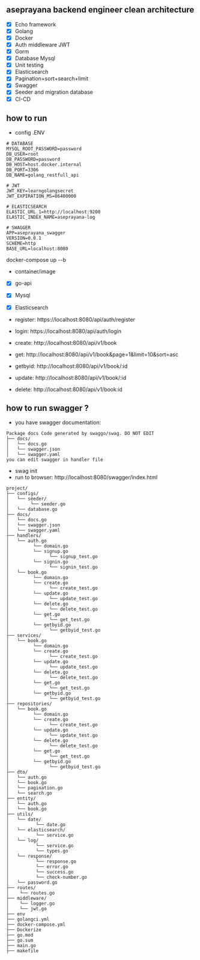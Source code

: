 ## aseprayana backend engineer clean architecture
  - [x] Echo framework
  - [x] Golang
  - [x] Docker
  - [x] Auth middleware JWT
  - [x] Gorm
  - [x] Database Mysql
  - [x] Unit testing
  - [x] Elasticsearch
  - [x] Pagination+sort+search+limit
  - [x] Swagger
  - [x] Seeder and migration database
  - [x] CI-CD

## how to run
- config .ENV
```
# DATABASE
MYSQL_ROOT_PASSWORD=password
DB_USER=root
DB_PASSWORD=password
DB_HOST=host.docker.internal
DB_PORT=3306
DB_NAME=golang_restfull_api

# JWT
JWT_KEY=learngolangsecret
JWT_EXPIRATION_MS=86400000

# ELASTICSEARCH
ELASTIC_URL_1=http://localhost:9200
ELASTIC_INDEX_NAME=aseprayana-log

# SWAGGER
APP=aseprayana_swagger
VERSION=0.0.1
SCHEME=http
BASE_URL=localhost:8080
```
docker-compose up --b
- container/image
- [x] go-api
- [x] Mysql
- [x] Elasticsearch


- register: https://localhost:8080/api/auth/register
- login: https://localhost:8080/api/auth/login

- create: http://localhost:8080/api/v1/book
- get: http://localhost:8080/api/v1/book&page=1&limit=10&sort=asc
- getbyid: http://localhost:8080/api/v1/book/:id
- update: http://localhost:8080/api/v1/book/:id
- delete: http://localhost:8080/api/v1/book:id

## how to run swagger ?
- you have swagger documentation:
```
Package docs Code generated by swaggo/swag. DO NOT EDIT
├── docs/
│   └── docs.go
│   └── swagger.json
│   └── swagger.yaml
you can edit swagger in handler file
```

- swag init 
- run to browser: http://localhost:8080/swagger/index.html

```
project/
├── configs/
│   └── seeder/
│        └── seeder.go
│   └── database.go
├── docs/
│   └── docs.go
│   └── swagger.json
│   └── swagger.yaml
├── handlers/
│   └── auth.go
│         └── domain.go
│         └── signup.go
│               └── signup_test.go
│         └── signin.go
│               └── signin_test.go
│   └── book.go
│         └── domain.go
│         └── create.go
│               └── create_test.go
│         └── update.go
│               └── update_test.go
│         └── delete.go
│               └── delete_test.go
│         └── get.go
│               └── get_test.go
│         └── getbyid.go
│               └── getbyid_test.go
├── services/
│   └── book.go
│         └── domain.go
│         └── create.go
│               └── create_test.go
│         └── update.go
│               └── update_test.go
│         └── delete.go
│               └── delete_test.go
│         └── get.go
│               └── get_test.go
│         └── getbyid.go
│               └── getbyid_test.go
├── repositories/
│   └── book.go
│         └── domain.go
│         └── create.go
│               └── create_test.go
│         └── update.go
│               └── update_test.go
│         └── delete.go
│               └── delete_test.go
│         └── get.go
│               └── get_test.go
│         └── getbyid.go
│               └── getbyid_test.go
├── dto/
│   └── auth.go
│   └── book.go
│   └── pagination.go
│   └── search.go
├── entity/
│   └── auth.go
│   └── book.go
├── utils/
│   └── date/
│          └── date.go
│   └── elasticsearch/
│          └── service.go
│   └── log/
│          └── service.go
│          └── types.go
│   └── response/
│          └── response.go
│          └── error.go
│          └── success.go
│          └── check-number.go
│   └── password.go
├── routes/
│    └── routes.go
├── middleware/
│    └── logger.go
│    └── jwt.go
├── env
├── golangci.yml
├── docker-compose.yml
├── Dockerize
├── go.mod
├── go.sum
├── main.go
├── makefile
```